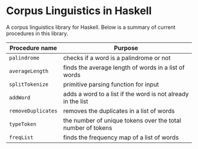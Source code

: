 # Corpus Linguistics in Haskell

A corpus linguistics library for Haskell. Below is a summary of current procedures in this library.

| **Procedure name** | Purpose                            | 
| ----------------- | ---------------------------------- | 
| `palindrome`      | checks if a word is a palindrome or not | 
| `averageLength`   | finds the average length of words in a list of words | 
| `splitTokenize`   | primitive parsing function for input |
| `addWord`         | adds a word to a list if the word is not already in the list |
| `removeDuplicates`| removes the duplicates in a list of words |
| `typeToken`       | the number of unique tokens over the total number of tokens |
| `freqList`        | finds the frequency map of a list of words |
